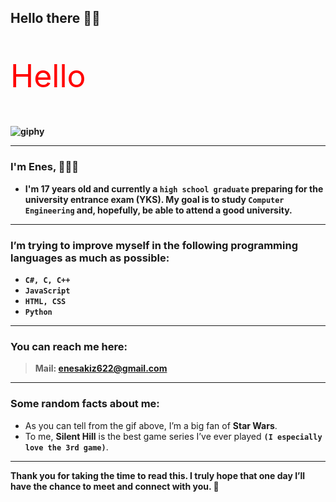 <!DOCTYPE html>
<html>
    
<head>
    <link rel="stylesheet" href="styles.css">
</head>
<body>
    
## Hello there 👋✨

<p style="color:red;font-size:50px">Hello</p>

**![giphy](https://github.com/user-attachments/assets/f5f53d30-3116-4b6e-9382-9eab092f0542)**

---

### **I'm Enes, 👨‍💻🖤**

- **I'm 17 years old and currently a `high school graduate` preparing for the university entrance exam (YKS). My goal is to study `Computer Engineering` and, hopefully, be able to attend a good university.**

---

### **I’m trying to improve myself in the following programming languages as much as possible:**

- **``C#, C, C++``**
- **``JavaScript``**
- **``HTML, CSS``**
- **``Python``**

---

### **You can reach me here:**

> **Mail: enesakiz622@gmail.com**

---

### **Some random facts about me:**

- As you can tell from the gif above, I’m a big fan of **Star Wars**.  
- To me, **Silent Hill** is the best game series I’ve ever played **`(I especially love the 3rd game)`**.

---

**Thank you for taking the time to read this. I truly hope that one day I’ll have the chance to meet and connect with you. 👋**

<!--saaa-->

</body>
</html>
